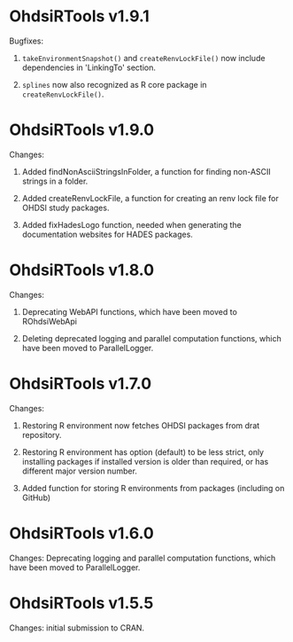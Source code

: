 OhdsiRTools v1.9.1
==================

Bugfixes:

1. `takeEnvironmentSnapshot()` and `createRenvLockFile()` now include dependencies in 'LinkingTo' section.

2. `splines` now also recognized as R core package in `createRenvLockFile()`.



OhdsiRTools v1.9.0
==================

Changes:

1. Added findNonAsciiStringsInFolder, a function for finding non-ASCII strings in a folder.

2. Added createRenvLockFile, a function for creating an renv lock file for OHDSI study packages.

3. Added fixHadesLogo function, needed when generating the documentation websites for HADES packages.


OhdsiRTools v1.8.0
==================

Changes: 

1. Deprecating WebAPI functions, which have been moved to ROhdsiWebApi

2. Deleting deprecated logging and parallel computation functions, which have been moved to ParallelLogger.


OhdsiRTools v1.7.0
==================

Changes: 

1. Restoring R environment now fetches OHDSI packages from drat repository. 

2. Restoring R environment has option (default) to be less strict, only installing packages if installed version is older than required, or has different major version number.

2. Added function for storing R environments from packages (including on GitHub)


OhdsiRTools v1.6.0
==================

Changes: Deprecating logging and parallel computation functions, which have been moved to ParallelLogger.


OhdsiRTools v1.5.5
==================

Changes: initial submission to CRAN.
